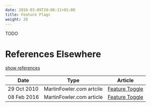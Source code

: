 ```yaml
---
date: 2016-03-09T20:08:11+01:00
title: Feature Flags
weight: 20
---
```


TODO

# References Elsewhere

<a id="showHideRefs" href="javascript:toggleRefs();">show references</a>

Date    | Type  | Article
--------|-------|--------
29 Oct 2010 | MartinFowler.com artcile | [Feature Toggle](https://martinfowler.com/bliki/FeatureToggle.html)
08 Feb 2016 | MartinFowler.com article | [Feature Toggle](https://martinfowler.com/articles/feature-toggles.html)

 